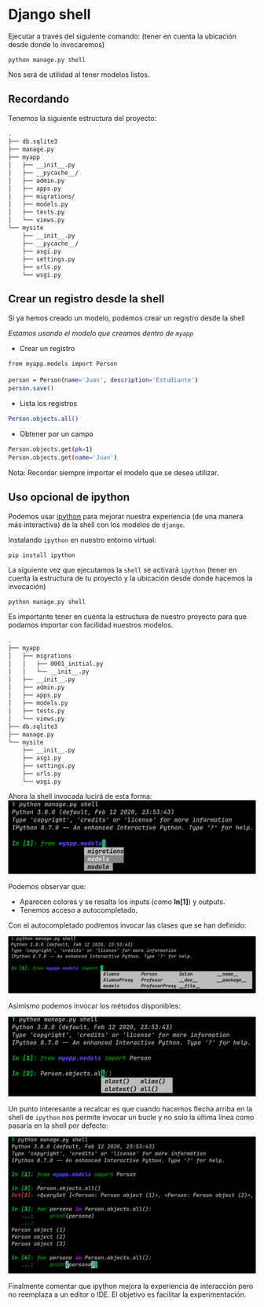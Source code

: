 # Django shell

Ejecutar a través del siguiente comando: (tener en cuenta la ubicación
desde donde lo invocaremos)

``` shell
python manage.py shell
```

Nos será de utilidad al tener modelos listos.

## Recordando

Tenemos la siguiente estructura del proyecto:

``` example
.
├── db.sqlite3
├── manage.py
├── myapp
│   ├── __init__.py
│   ├── __pycache__/
│   ├── admin.py
│   ├── apps.py
│   ├── migrations/
│   ├── models.py
│   ├── tests.py
│   └── views.py
└── mysite
    ├── __init__.py
    ├── __pycache__/
    ├── asgi.py
    ├── settings.py
    ├── urls.py
    └── wsgi.py
```

## Crear un registro desde la shell

Si ya hemos creado un modelo, podemos crear un registro desde la shell

*Estamos usando el modelo que creamos dentro de `myapp`*

- Crear un registro

```bash
from myapp.models import Person

person = Person(name='Juan', description='Estudiante')
person.save()
```

- Lista los registros

```bash
Person.objects.all()
```

- Obtener por un campo

```bash
Person.objects.get(pk=1)
Person.objects.get(name='Juan')
```

Nota: Recordar siempre importar el modelo que se desea utilizar.

## Uso opcional de ipython

Podemos usar [ipython](https://ipython.org/) para mejorar nuestra experiencia (de una manera más interactiva) de la shell con los modelos de `django`.

Instalando `ipython` en nuestro entorno virtual:

```bash
pip install ipython
```

La siguiente vez que ejecutamos la `shell` se activará `ipython`
(tener en cuenta la estructura de tu proyecto y la ubicación desde donde hacemos la invocación)

``` shell
python manage.py shell
```

Es importante tener en cuenta la estructura de nuestro proyecto para que podamos importar con facilidad nuestros modelos.

``` example
.
├── myapp
│   ├── migrations
│   │   ├── 0001_initial.py
│   │   └── __init__.py
│   ├── __init__.py
│   ├── admin.py
│   ├── apps.py
│   ├── models.py
│   ├── tests.py
│   └── views.py
├── db.sqlite3
├── manage.py
└── mysite
    ├── __init__.py
    ├── asgi.py
    ├── settings.py
    ├── urls.py
    └── wsgi.py
```

Ahora la shell invocada lucirá de esta forma:
![](img/ipython_f1.png)

Podemos observar que:

- Aparecen colores y se resalta los inputs (como **In[1]**) y outputs.
- Tenemos acceso a autocompletado.

Con el autocompletado podremos invocar las clases que se han definido:

![](img/ipython_f2.png)

Asimismo podemos invocar los métodos disponibles:

![](img/ipython_f3.png)

Un punto interesante a recalcar es que cuando hacemos flecha arriba en la shell de `ipython` nos permite invocar un bucle y no solo la última línea como pasaría en la shell por defecto:

![](img/ipython_f4.png)

Finalmente comentar que ipython mejora la experiencia de interacción pero no reemplaza a un editor o IDE. El objetivo es facilitar la experimentación.
